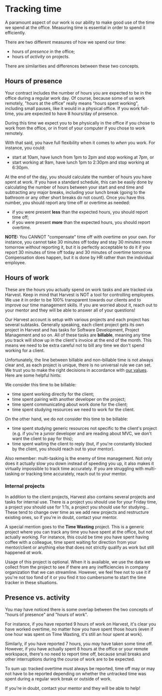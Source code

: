 # Tracking time

A paramount aspect of our work is our ability to make good use of the time we spend at the office. 
Measuring time is essential in order to spend it efficiently.

There are two different measures of how we spend our time:

* hours of _presence_ in the office;
* hours of _activity_ on projects.

There are similarities and differences between these two concepts.

## Hours of presence

Your contract includes the number of hours you are expected to be in the office during a regular
work day. Of course, because some of us work remotely, "hours at the office" really means "hours
spent working", including small pauses, like it would in a physical office. If you work full-time, 
you are expected to have 8 hours/day of presence.

During this time we expect you to be physically in the office if you chose to work from the office,
or in front of your computer if you chose to work remotely.

With that said, you have full flexibility when it comes to _when_ you work. For instance, you could: 

* start at 10am, have lunch from 1pm to 2pm and stop working at 7pm, or
* start working at 9am, have lunch 1pm to 2:30pm and stop working at 6:30pm.

At the end of the day, you should calculate the number of hours you have spent at work. If you have
a standard schedule, this can be easily done by calculating the number of hours between your start
and end time and subtracting any major breaks, including your lunch break (going to the bathroom or
any other short breaks do not count). Once you have this number, you should report any time off or
overtime as needed:

- if you were present **less** than the expected hours, you should report time off;
- if you were present **more** than the expected hours, you should report overtime.

**NOTE:** You CANNOT "compensate" time off with overtime on your own. For instance, you cannot take
30  minutes off today and stay 30 minutes more tomorrow _without_ reporting it, but it is perfectly 
acceptable to do it if you report 30 minutes of time off today and 30 minutes of overtime tomorrow.
Compensation does happen, but it is done by HR rather than the individual employee.

## Hours of work

These are the hours you actually spend on work tasks and are tracked via Harvest. Keep in mind that
Harvest is NOT a tool for controlling employees. We use it in order to be 100% transparent towards
our clients and to improve our time management skills. If you are worried about it, reach out to
your mentor and they will be able to answer all of your questions!

Our Harvest account is setup with various projects and each project has several subtasks. Generally
speaking, each client project gets its own project in Harvest and has tasks for Software
Development, Project Management and so on. All of these tasks are **billable**, meaning any time you
track will show up in the client's invoice at the end of the month. This means we need to be extra
careful not to bill any time we don't spend working for a client.

Unfortunately, the line between billable and non-billable time is not always clear and, as each
project is unique, there is no universal rule we can set. We trust you to make the right decisions
in accordance with [our values](https://github.com/nebulab/playbook/blob/master/about-us/our-values.md).
Here are some helpful hints:

We consider this time to be billable:

- time spent working directly for the client;
- time spent pairing with another developer on the project;
- time spent communicating about work done for the client;
- time spent studying resources we need to work for the client.

On the other hand, we do not consider this time to be billable:

- time spent studying generic resources not specific to the client's project (e.g. if you're a
  junior developer and are reading about MVC, we don't want the client to pay for this);
- time spent waiting the client to reply (but, if you're constantly blocked by the client, you 
  should reach out to your mentor).

Also remember: multi-tasking is the enemy of time management. Not only does it actually slow you
down instead of speeding you up, it also makes it virtually impossible to track time accurately. If
you are struggling with multi-tasking or tracking time accurately, reach out to your mentor.

### Internal projects

In addition to the client projects, Harvest also contains several projects and tasks for internal
use. There is a project you should use for your Friday time, a project you should use for 1:1s, a
project you should use for studying... These tend to change over time as we add new projects and
restructure existing ones, so if you're in doubt, contact your mentor.

A special mention goes to the **Time Wasting** project. This is a generic project where you can
track any time you have spent at the office, but not actually working. For instance, this could
be time you have spent having coffee with a colleague, time spent waiting for direction from your
mentor/client or anything else that does not strictly qualify as work but still happened _at_ work.

Usage of this project is optional. When it is available, we use the data we collect from the project
to see if there are any inefficiencies in company organization that we can streamline. However, we
feel free not to use it if you're not too fond of it or you find it too cumbersome to start the time
tracker in these situations.    

## Presence vs. activity

You may have noticed there is some overlap between the two concepts of "hours of presence" and 
"hours of work".

For instance, if you have reported 9 hours of work on Harvest, it's clear you have worked overtime,
no matter how you have spent those hours (even if one hour was spent on Time Wasting, it's still an
hour spent at work).

Similarly, if you have reported 7 hours, you _may_ have taken some time off. However, if you have
actually spent 8 hours at the office or your remote workspace, there's no need to report time off,
because small breaks and other interruptions during the course of work are to be expected.

To sum up: tracked overtime must always be reported, time off may or may not have to be reported 
depending on whether the untracked time was spent during a regular work break or outside of work.  

If you're in doubt, contact your mentor and they will be able to help!
